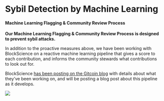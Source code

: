 # Sybil Detection by Machine Learning

#### Machine Learning Flagging & Community Review Process

**Our Machine Learning Flagging & Community Review Process is designed to prevent sybil attacks.**

In addition to the proactive measures above, we have been working with BlockScience on a reactive machine learning pipeline that gives a score to each contribution, and informs the community stewards what contributions to look out for.

BlockScience [has been posting on the Gitcoin blog](https://gitcoin.co/blog) with details about what they’ve been working on, and will be posting a blog post about this pipeline as it develops.

![](https://lh6.googleusercontent.com/_r_g5FwYX7lAXWhNV-9J4ipalDvjmIrIzpfZeuAApUhlLoI5QJwHGKzhmYUEYvAyiEGk_uSkeOfeDhWaxVz9CEg5Rox23UIiWo6lszwRYciXOd6g1cuutwuoN3oQLUuVgEVk5LU)



